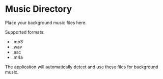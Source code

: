 # Music Directory

Place your background music files here.

Supported formats:
- .mp3
- .wav
- .aac
- .m4a

The application will automatically detect and use these files for background music.

